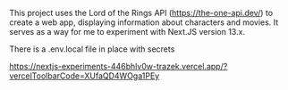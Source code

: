 This project uses the Lord of the Rings API (https://the-one-api.dev/) to create a web app, displaying information about characters and movies. It serves as a way for me to experiment with Next.JS version 13.x.

There is a .env.local file in place with secrets


https://nextjs-experiments-446bhlv0w-trazek.vercel.app/?vercelToolbarCode=XUfaQD4WOga1PEy
